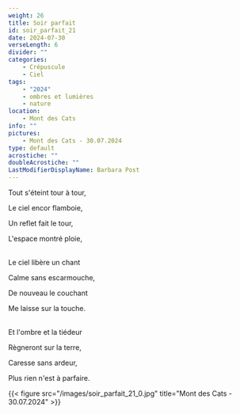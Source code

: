 ```yaml
---
weight: 26
title: Soir parfait
id: soir_parfait_21
date: 2024-07-30
verseLength: 6
divider: ""
categories:
    - Crépuscule
    - Ciel
tags:
    - "2024"
    - ombres et lumières
    - nature
location:
    - Mont des Cats
info: ""
pictures:
    - Mont des Cats - 30.07.2024
type: default
acrostiche: ""
doubleAcrostiche: ""
LastModifierDisplayName: Barbara Post
---
```

Tout s'éteint tour à tour,

Le ciel encor flamboie,

Un reflet fait le tour,

L'espace montré ploie,

 \
Le ciel libère un chant

Calme sans escarmouche,

De nouveau le couchant

Me laisse sur la touche.

 \
Et l'ombre et la tiédeur

Règneront sur la terre,

Caresse sans ardeur,

Plus rien n'est à parfaire.

{{< figure src="/images/soir_parfait_21_0.jpg" title="Mont des Cats - 30.07.2024" >}}